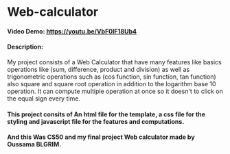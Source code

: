 # Web-calculator
#### Video Demo:  https://youtu.be/VbF0lF18Ub4
#### Description:
My project consists of a Web Calculator that have many features like basics operations like (sum, difference, product and division) as well as trigonometric operations such as (cos function, sin function, tan function) also square and square root operation in addition to the logarithm base 10 operation. It can compute multiple operation at once so it doesn't to click on the equal sign every time.
#### This project consits of An html file for the template, a css file for the styling and javascript file for the features and computations.
#### And this Was CS50 and my final project Web calculator made by Oussama BLGRIM.
